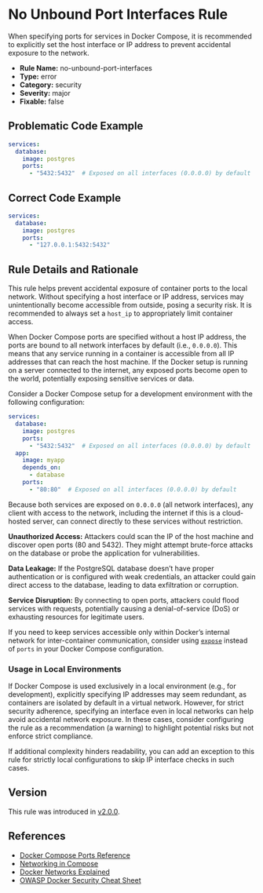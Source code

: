 # No Unbound Port Interfaces Rule

When specifying ports for services in Docker Compose, it is recommended to explicitly set the host interface or IP
address to prevent accidental exposure to the network.

- **Rule Name:** no-unbound-port-interfaces
- **Type:** error
- **Category:** security
- **Severity:** major
- **Fixable:** false

## Problematic Code Example

```yaml
services:
  database:
    image: postgres
    ports:
      - "5432:5432"  # Exposed on all interfaces (0.0.0.0) by default
```

## Correct Code Example

```yaml
services:
  database:
    image: postgres
    ports:
      - "127.0.0.1:5432:5432"
```

## Rule Details and Rationale

This rule helps prevent accidental exposure of container ports to the local network. Without specifying a host interface
or IP address, services may unintentionally become accessible from outside, posing a security risk. It is recommended to
always set a `host_ip` to appropriately limit container access.

When Docker Compose ports are specified without a host IP address, the ports are bound to all network interfaces by
default (i.e., `0.0.0.0`). This means that any service running in a container is accessible from all IP addresses that
can reach the host machine. If the Docker setup is running on a server connected to the internet, any exposed ports
become open to the world, potentially exposing sensitive services or data.

Consider a Docker Compose setup for a development environment with the following configuration:

```yaml
services:
  database:
    image: postgres
    ports:
      - "5432:5432"  # Exposed on all interfaces (0.0.0.0) by default
  app:
    image: myapp
    depends_on:
      - database
    ports:
      - "80:80"  # Exposed on all interfaces (0.0.0.0) by default

```

Because both services are exposed on `0.0.0.0` (all network interfaces), any client with access to the network,
including the internet if this is a cloud-hosted server, can connect directly to these services without restriction.

**Unauthorized Access:** Attackers could scan the IP of the host machine and discover open ports (80 and 5432). They
might attempt brute-force attacks on the database or probe the application for vulnerabilities.

**Data Leakage:** If the PostgreSQL database doesn’t have proper authentication or is configured with weak credentials,
an attacker could gain direct access to the database, leading to data exfiltration or corruption.

**Service Disruption:** By connecting to open ports, attackers could flood services with requests, potentially causing a
denial-of-service (DoS) or exhausting resources for legitimate users.

If you need to keep services accessible only within Docker’s internal network for inter-container communication,
consider using [`expose`](https://docs.docker.com/reference/compose-file/services/#expose) instead of `ports` in your
Docker Compose configuration.

### Usage in Local Environments

If Docker Compose is used exclusively in a local environment (e.g., for development), explicitly specifying IP addresses
may seem redundant, as containers are isolated by default in a virtual network. However, for strict security adherence,
specifying an interface even in local networks can help avoid accidental network exposure. In these cases, consider
configuring the rule as a recommendation (a warning) to highlight potential risks but not enforce strict compliance.

If additional complexity hinders readability, you can add an exception to this rule for strictly local configurations to
skip IP interface checks in such cases.

## Version

This rule was introduced in [v2.0.0](https://github.com/zavoloklom/docker-compose-linter/releases).

## References

- [Docker Compose Ports Reference](https://docs.docker.com/compose/compose-file/#ports)
- [Networking in Compose](https://docs.docker.com/compose/how-tos/networking/)
- [Docker Networks Explained](https://accesto.com/blog/docker-networks-explained-part-2/)
- [OWASP Docker Security Cheat Sheet](https://cheatsheetseries.owasp.org/cheatsheets/Docker_Security_Cheat_Sheet.html)
